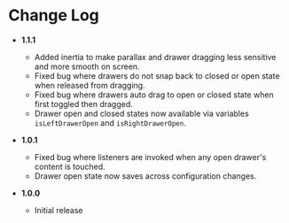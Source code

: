Change Log
==========
* **1.1.1**
    * Added inertia to make parallax and drawer dragging less sensitive and more smooth on screen.
    * Fixed bug where drawers do not snap back to closed or open state when released from dragging.
    * Fixed bug where drawers auto drag to open or closed state when first toggled then dragged.
    * Drawer open and closed states now available via variables `isLeftDrawerOpen` and `isRightDrawerOpen`.

* **1.0.1**
    * Fixed bug where listeners are invoked when any open drawer's content is touched.
    * Drawer open state now saves across configuration changes.

* **1.0.0**
    * Initial release